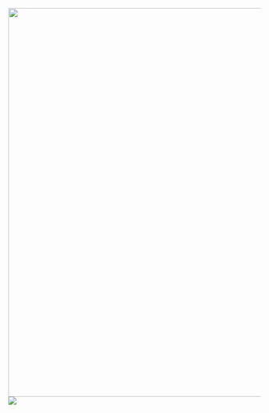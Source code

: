 
<p>
  <img height="777em" src="https://gfycat.com/someacademiccooter"/>
  <img src="https://tenor.com/bEF5Q.gifr"/>
</p>
